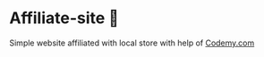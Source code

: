 # Affiliate-site :money_mouth_face:                                                                                                                                                                                                                                                                                                                          
Simple website affiliated with local store
 with help of <a href="http://johnelder.com/">Codemy.com</a>

